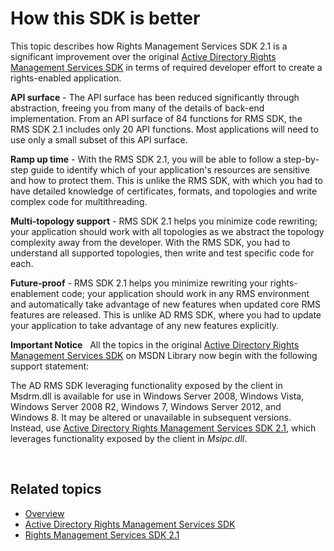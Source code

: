 ﻿
# How this SDK is better #
This topic describes how Rights Management Services SDK 2.1 is a significant improvement over the original [Active Directory Rights Management Services SDK](https://msdn.microsoft.com/library/Cc530379) in terms of required developer effort to create a rights-enabled application.

**API surface** - The API surface has been reduced significantly through abstraction, freeing you from many of the details of back-end implementation. From an API surface of 84 functions for RMS SDK, the RMS SDK 2.1 includes only 20 API functions. Most applications will need to use only a small subset of this API surface.

**Ramp up time** - With the RMS SDK 2.1, you will be able to follow a step-by-step guide to identify which of your application's resources are sensitive and how to protect them. This is unlike the RMS SDK, with which you had to have detailed knowledge of certificates, formats, and topologies and write complex code for multithreading.

**Multi-topology support** - RMS SDK 2.1 helps you minimize code rewriting; your application should work with all topologies as we abstract the topology complexity away from the developer. With the RMS SDK, you had to understand all supported topologies, then write and test specific code for each.

**Future-proof** - RMS SDK 2.1 helps you minimize rewriting your rights-enablement code; your application should work in any RMS environment and automatically take advantage of new features when updated core RMS features are released. This is unlike AD RMS SDK, where you had to update your application to take advantage of any new features explicitly.

**Important Notice**  
All the topics in the original [Active Directory Rights Management Services SDK](https://msdn.microsoft.com/library/Cc530379) on MSDN Library now begin with the following support statement:

The AD RMS SDK leveraging functionality exposed by the client in Msdrm.dll is available for use in Windows Server 2008, Windows Vista, Windows Server 2008 R2, Windows 7, Windows Server 2012, and Windows 8. It may be altered or unavailable in subsequent versions. Instead, use [Active Directory Rights Management Services SDK 2.1](microsoft_information_protection_and_control_client_portal.md), which leverages functionality exposed by the client in *Msipc.dll*.

 

## Related topics ##
* [Overview](ad_rms_overview.md)
* [Active Directory Rights Management Services SDK](https://msdn.microsoft.com/library/Cc530379)
* [Rights Management Services SDK 2.1](microsoft_information_protection_and_control_client_portal.md)
 

 
